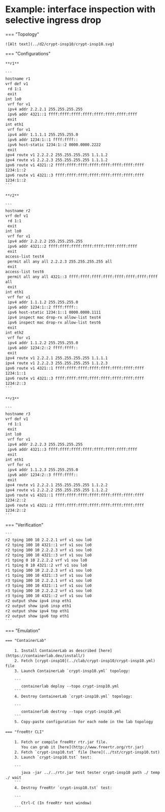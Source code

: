 # Example: interface inspection with selective ingress drop

=== "Topology"

    ![Alt text](../d2/crypt-insp10/crypt-insp10.svg)

=== "Configurations"

    **r1**

    ```
    hostname r1
    vrf def v1
     rd 1:1
     exit
    int lo0
     vrf for v1
     ipv4 addr 2.2.2.1 255.255.255.255
     ipv6 addr 4321::1 ffff:ffff:ffff:ffff:ffff:ffff:ffff:ffff
     exit
    int eth1
     vrf for v1
     ipv4 addr 1.1.1.1 255.255.255.0
     ipv6 addr 1234:1::1 ffff:ffff::
     ipv6 host-static 1234:1::2 0000.0000.2222
     exit
    ipv4 route v1 2.2.2.2 255.255.255.255 1.1.1.2
    ipv4 route v1 2.2.2.3 255.255.255.255 1.1.1.2
    ipv6 route v1 4321::2 ffff:ffff:ffff:ffff:ffff:ffff:ffff:ffff 1234:1::2
    ipv6 route v1 4321::3 ffff:ffff:ffff:ffff:ffff:ffff:ffff:ffff 1234:1::2
    ```

    **r2**

    ```
    hostname r2
    vrf def v1
     rd 1:1
     exit
    int lo0
     vrf for v1
     ipv4 addr 2.2.2.2 255.255.255.255
     ipv6 addr 4321::2 ffff:ffff:ffff:ffff:ffff:ffff:ffff:ffff
     exit
    access-list test4
     permit all any all 2.2.2.3 255.255.255.255 all
     exit
    access-list test6
     permit all any all 4321::3 ffff:ffff:ffff:ffff:ffff:ffff:ffff:ffff all
     exit
    int eth1
     vrf for v1
     ipv4 addr 1.1.1.2 255.255.255.0
     ipv6 addr 1234:1::2 ffff:ffff::
     ipv6 host-static 1234:1::1 0000.0000.1111
     ipv4 inspect mac drop-rx allow-list test4
     ipv6 inspect mac drop-rx allow-list test6
     exit
    int eth2
     vrf for v1
     ipv4 addr 1.1.2.2 255.255.255.0
     ipv6 addr 1234:2::2 ffff:ffff::
     exit
    ipv4 route v1 2.2.2.1 255.255.255.255 1.1.1.1
    ipv4 route v1 2.2.2.3 255.255.255.255 1.1.2.3
    ipv6 route v1 4321::1 ffff:ffff:ffff:ffff:ffff:ffff:ffff:ffff 1234:1::1
    ipv6 route v1 4321::3 ffff:ffff:ffff:ffff:ffff:ffff:ffff:ffff 1234:2::3
    ```

    **r3**

    ```
    hostname r3
    vrf def v1
     rd 1:1
     exit
    int lo0
     vrf for v1
     ipv4 addr 2.2.2.3 255.255.255.255
     ipv6 addr 4321::3 ffff:ffff:ffff:ffff:ffff:ffff:ffff:ffff
     exit
    int eth1
     vrf for v1
     ipv4 addr 1.1.2.3 255.255.255.0
     ipv6 addr 1234:2::3 ffff:ffff::
     exit
    ipv4 route v1 2.2.2.1 255.255.255.255 1.1.2.2
    ipv4 route v1 2.2.2.2 255.255.255.255 1.1.2.2
    ipv6 route v1 4321::1 ffff:ffff:ffff:ffff:ffff:ffff:ffff:ffff 1234:2::2
    ipv6 route v1 4321::2 ffff:ffff:ffff:ffff:ffff:ffff:ffff:ffff 1234:2::2
    ```

=== "Verification"

    ```
    r2 tping 100 10 2.2.2.1 vrf v1 sou lo0
    r2 tping 100 10 4321::1 vrf v1 sou lo0
    r2 tping 100 10 2.2.2.3 vrf v1 sou lo0
    r2 tping 100 10 4321::3 vrf v1 sou lo0
    r1 tping 0 10 2.2.2.2 vrf v1 sou lo0
    r1 tping 0 10 4321::2 vrf v1 sou lo0
    r1 tping 100 10 2.2.2.3 vrf v1 sou lo0
    r1 tping 100 10 4321::3 vrf v1 sou lo0
    r3 tping 100 10 2.2.2.1 vrf v1 sou lo0
    r3 tping 100 10 4321::1 vrf v1 sou lo0
    r3 tping 100 10 2.2.2.2 vrf v1 sou lo0
    r3 tping 100 10 4321::2 vrf v1 sou lo0
    r2 output show ipv4 insp eth1
    r2 output show ipv6 insp eth1
    r2 output show ipv4 top eth1
    r2 output show ipv6 top eth1
    ```

=== "Emulation"

    === "ContainerLab"

        1. Install ContainerLab as described [here](https://containerlab.dev/install/)  
        2. Fetch [crypt-insp10](../clab/crypt-insp10/crypt-insp10.yml) file  
        3. Launch ContainerLab `crypt-insp10.yml` topology:  

        ```
           containerlab deploy --topo crypt-insp10.yml  
        ```
        4. Destroy ContainerLab `crypt-insp10.yml` topology:  

        ```
           containerlab destroy --topo crypt-insp10.yml  
        ```
        5. Copy-paste configuration for each node in the lab topology

    === "freeRtr CLI"

        1. Fetch or compile freeRtr rtr.jar file.  
           You can grab it [here](http://www.freertr.org/rtr.jar)  
        2. Fetch `crypt-insp10.tst` file [here](../tst/crypt-insp10.tst)  
        3. Launch `crypt-insp10.tst` test:  

        ```
           java -jar ../../rtr.jar test tester crypt-insp10 path ./ temp ./ wait
        ```
        4. Destroy freeRtr `crypt-insp10.tst` test:  

        ```
           Ctrl-C (In freeRtr test window)
        ```

